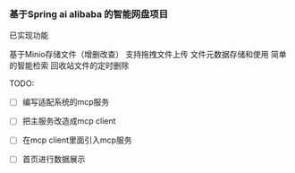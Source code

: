 ### 基于Spring ai alibaba 的智能网盘项目


已实现功能

基于Minio存储文件（增删改查）
支持拖拽文件上传
文件元数据存储和使用
简单的智能检索
回收站文件的定时删除


TODO:
- [ ] 编写适配系统的mcp服务
- [ ] 把主服务改造成mcp client
- [ ] 在mcp client里面引入mcp服务
- [ ] 首页进行数据展示

